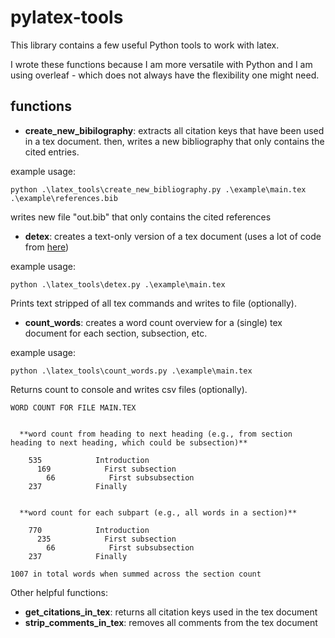 # pylatex-tools

This library contains a few useful Python tools to work with latex.

I wrote these functions because I am more versatile with Python and I am using overleaf - which does not always have the flexibility one might need.

## functions

- **create_new_bibilography**: extracts all citation keys that have been used in a tex document. then, writes a new bibliography that only contains the cited entries.

example usage:
```
python .\latex_tools\create_new_bibliography.py .\example\main.tex .\example\references.bib
```

writes new file "out.bib" that only contains the cited references

- **detex**: creates a text-only version of a tex document (uses a lot of code from [here](http://www.gilles-bertrand.com/2012/11/a-simple-detex-function-in-python.html))

example usage:
```
python .\latex_tools\detex.py .\example\main.tex
```

Prints text stripped of all tex commands and writes to file (optionally).

- **count_words**: creates a word count overview for a (single) tex document for each section, subsection, etc.

example usage:
```
python .\latex_tools\count_words.py .\example\main.tex
```

Returns count to console and writes csv files (optionally).
```
WORD COUNT FOR FILE MAIN.TEX


  **word count from heading to next heading (e.g., from section heading to next heading, which could be subsection)**

    535            Introduction
      169            First subsection
        66            First subsubsection
    237            Finally


  **word count for each subpart (e.g., all words in a section)**

    770            Introduction
      235            First subsection
        66            First subsubsection
    237            Finally

1007 in total words when summed across the section count
```

Other helpful functions:

- **get_citations_in_tex**: returns all citation keys used in the tex document
- **strip_comments_in_tex**: removes all comments from the tex document
